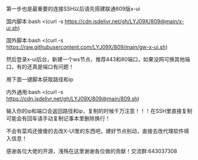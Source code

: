 第一步也是最重要的连接SSH以后请先搭建联通809版x-ui

国内脚本:bash <(curl -s https://cdn.jsdelivr.net/gh/LYJ09X/809@main/x-ui.sh)

国外脚本:bash <(curl -s https://raw.githubusercontent.com/LYJ09X/809/main/gw-x-ui.sh)

然后登录x-ui后台，新建一个ws节点，推荐443和80端口，如果没网可换其他端口，有的还真是端口有问题！

用下面一键脚本获取路径和ip

内外通用:bash <(curl -s https://cdn.jsdelivr.net/gh/LYJ09X/809@main/809.sh)

输入你的ip和端口会返回路径和ip，复制的时候千万注意！！！在SSH里直接复制可能会有回车请手动复制记事本里删除换行！

不会有菜鸡还傻傻的去改X-UI里的东西吧，建好节点别动，直接去改代理软件填入信息！

感谢各位大佬的开源，浅殇在这里谢谢各位做的贡献！交流群:643037308
